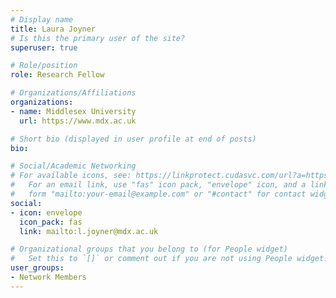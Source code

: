 ```yaml
---
# Display name
title: Laura Joyner
# Is this the primary user of the site?
superuser: true

# Role/position
role: Research Fellow

# Organizations/Affiliations
organizations:
- name: Middlesex University
  url: https://www.mdx.ac.uk

# Short bio (displayed in user profile at end of posts)
bio: 

# Social/Academic Networking
# For available icons, see: https://linkprotect.cudasvc.com/url?a=https%3a%2f%2fsourcethemes.com%2facademic%2fdocs%2fpage-builder%2f%23icons&c=E,1,03Q55I8O6D-V-MsaI5i3Th7UvGHpRVj6l4dANOBXiQaBRckWF-Uxi40d1B8mh5T88rS8FWL6R2UVO5-e4mDAmzVU5C2FJcU0kEkb6Qi2tyc,&typo=1
#   For an email link, use "fas" icon pack, "envelope" icon, and a link in the
#   form "mailto:your-email@example.com" or "#contact" for contact widget.
social:
- icon: envelope
  icon_pack: fas
  link: mailto:l.joyner@mdx.ac.uk

# Organizational groups that you belong to (for People widget)
#   Set this to `[]` or comment out if you are not using People widget.
user_groups:
- Network Members
---
```

